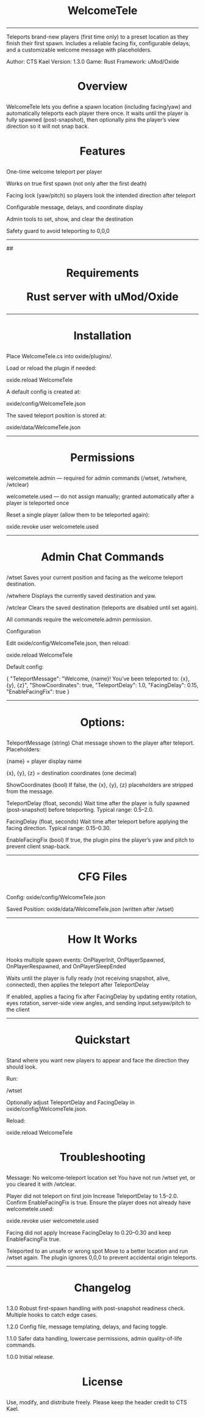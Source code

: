 ## <h1 align="center">WelcomeTele<p align="center">

---

Teleports brand-new players (first time only) to a preset location as they finish their first spawn. Includes a reliable facing fix, configurable delays, and a customizable welcome message with placeholders.

Author: CTS Kael
Version: 1.3.0
Game: Rust
Framework: uMod/Oxide


## <h1 align="center">Overview<p align="center">


WelcomeTele lets you define a spawn location (including facing/yaw) and automatically teleports each player there once. It waits until the player is fully spawned (post-snapshot), then optionally pins the player’s view direction so it will not snap back.


## <h1 align="center">Features<p align="center">

One-time welcome teleport per player

Works on true first spawn (not only after the first death)

Facing lock (yaw/pitch) so players look the intended direction after teleport

Configurable message, delays, and coordinate display

Admin tools to set, show, and clear the destination

Safety guard to avoid teleporting to 0,0,0

---

##<h1 align="center"> Requirements<p align="center">

Rust server with uMod/Oxide

---

## <h1 align="center">Installation<p align="center">

Place WelcomeTele.cs into oxide/plugins/.

Load or reload the plugin if needed:

oxide.reload WelcomeTele


A default config is created at:

oxide/config/WelcomeTele.json


The saved teleport position is stored at:

oxide/data/WelcomeTele.json

---

## <h1 align="center">Permissions<p align="center">

welcometele.admin — required for admin commands (/wtset, /wtwhere, /wtclear)

welcometele.used — do not assign manually; granted automatically after a player is teleported once

Reset a single player (allow them to be teleported again):

oxide.revoke user <steamid> welcometele.used

---

## <h1 align="center">Admin Chat Commands<p align="center">

/wtset
Saves your current position and facing as the welcome teleport destination.

/wtwhere
Displays the currently saved destination and yaw.

/wtclear
Clears the saved destination (teleports are disabled until set again).

All commands require the welcometele.admin permission.

Configuration

Edit oxide/config/WelcomeTele.json, then reload:

oxide.reload WelcomeTele


Default config:

{
  "TeleportMessage": "Welcome, {name}! You’ve been teleported to: {x}, {y}, {z}",
  "ShowCoordinates": true,
  "TeleportDelay": 1.0,
  "FacingDelay": 0.15,
  "EnableFacingFix": true
}


---

## <h1 align="center">Options:<p align="center">

TeleportMessage (string)
Chat message shown to the player after teleport. Placeholders:

{name} = player display name

{x}, {y}, {z} = destination coordinates (one decimal)

ShowCoordinates (bool)
If false, the {x}, {y}, {z} placeholders are stripped from the message.

TeleportDelay (float, seconds)
Wait time after the player is fully spawned (post-snapshot) before teleporting. Typical range: 0.5–2.0.

FacingDelay (float, seconds)
Wait time after teleport before applying the facing direction. Typical range: 0.15–0.30.

EnableFacingFix (bool)
If true, the plugin pins the player’s yaw and pitch to prevent client snap-back.

---

## <h1 align="center">CFG Files<p align="center">

Config: oxide/config/WelcomeTele.json

Saved Position: oxide/data/WelcomeTele.json (written after /wtset)

---

## <h1 align="center">How It Works<p align="center">

Hooks multiple spawn events: OnPlayerInit, OnPlayerSpawned, OnPlayerRespawned, and OnPlayerSleepEnded

Waits until the player is fully ready (not receiving snapshot, alive, connected), then applies the teleport after TeleportDelay

If enabled, applies a facing fix after FacingDelay by updating entity rotation, eyes rotation, server-side view angles, and sending input.setyaw/pitch to the client

---

## <h1 align="center">Quickstart<p align="center">

Stand where you want new players to appear and face the direction they should look.

Run:

/wtset


Optionally adjust TeleportDelay and FacingDelay in oxide/config/WelcomeTele.json.

Reload:

oxide.reload WelcomeTele

## <h1 align="center">Troubleshooting<p align="center">

Message: No welcome-teleport location set
You have not run /wtset yet, or you cleared it with /wtclear.

Player did not teleport on first join
Increase TeleportDelay to 1.5–2.0. Confirm EnableFacingFix is true. Ensure the player does not already have welcometele.used:

oxide.revoke user <steamid> welcometele.used


Facing did not apply
Increase FacingDelay to 0.20–0.30 and keep EnableFacingFix true.

Teleported to an unsafe or wrong spot
Move to a better location and run /wtset again. The plugin ignores 0,0,0 to prevent accidental origin teleports.

---

## <h1 align="center">Changelog<p align="center">

1.3.0
Robust first-spawn handling with post-snapshot readiness check. Multiple hooks to catch edge cases.

1.2.0
Config file, message templating, delays, and facing toggle.

1.1.0
Safer data handling, lowercase permissions, admin quality-of-life commands.

1.0.0
Initial release.

## <h1 align="center">License<p align="center">

Use, modify, and distribute freely. Please keep the header credit to CTS Kael.
